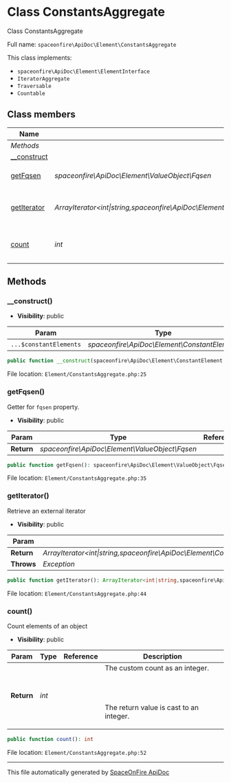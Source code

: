 # Class ConstantsAggregate

Class ConstantsAggregate

Full name: `spaceonfire\ApiDoc\Element\ConstantsAggregate`

This class implements:

-   `spaceonfire\ApiDoc\Element\ElementInterface`
-   `IteratorAggregate`
-   `Traversable`
-   `Countable`

## Class members

| Name                                                                      | Type                                                                                                                          | Summary                       | Additional                   |
| ------------------------------------------------------------------------- | ----------------------------------------------------------------------------------------------------------------------------- | ----------------------------- | ---------------------------- |
| _Methods_                                                                 |                                                                                                                               |                               |                              |
| [\_\_construct](#spaceonfire_apidoc_element_constantsaggregate_construct) |                                                                                                                               |                               | [📢](# "Visibility: public") |
| [getFqsen](#spaceonfire_apidoc_element_constantsaggregate_getfqsen)       | _spaceonfire\ApiDoc\Element\ValueObject\Fqsen_                                                                                | Getter for `fqsen` property.  | [📢](# "Visibility: public") |
| [getIterator](#spaceonfire_apidoc_element_constantsaggregate_getiterator) | _ArrayIterator<int&#124;string,spaceonfire\ApiDoc\Element\ConstantElement>&#124;spaceonfire\ApiDoc\Element\ConstantElement[]_ | Retrieve an external iterator | [📢](# "Visibility: public") |
| [count](#spaceonfire_apidoc_element_constantsaggregate_count)             | _int_                                                                                                                         | Count elements of an object   | [📢](# "Visibility: public") |

## Methods

<a name="spaceonfire_apidoc_element_constantsaggregate_construct"></a>

### \_\_construct()

-   **Visibility**: public

| Param                  | Type                                         | Reference | Description |
| ---------------------- | -------------------------------------------- | --------- | ----------- |
| `...$constantElements` | _spaceonfire\ApiDoc\Element\ConstantElement_ | No        |             |

```php
public function __construct(spaceonfire\ApiDoc\Element\ConstantElement ...$constantElements)
```

File location: `Element/ConstantsAggregate.php:25`

<a name="spaceonfire_apidoc_element_constantsaggregate_getfqsen"></a>

### getFqsen()

Getter for `fqsen` property.

-   **Visibility**: public

| Param      | Type                                           | Reference | Description |
| ---------- | ---------------------------------------------- | --------- | ----------- |
| **Return** | _spaceonfire\ApiDoc\Element\ValueObject\Fqsen_ |           |             |

```php
public function getFqsen(): spaceonfire\ApiDoc\Element\ValueObject\Fqsen
```

File location: `Element/ConstantsAggregate.php:35`

<a name="spaceonfire_apidoc_element_constantsaggregate_getiterator"></a>

### getIterator()

Retrieve an external iterator

-   **Visibility**: public

| Param      | Type                                                                                                                          | Reference | Description |
| ---------- | ----------------------------------------------------------------------------------------------------------------------------- | --------- | ----------- |
| **Return** | _ArrayIterator<int&#124;string,spaceonfire\ApiDoc\Element\ConstantElement>&#124;spaceonfire\ApiDoc\Element\ConstantElement[]_ |           |             |
| **Throws** | _Exception_                                                                                                                   |           | on failure. |

```php
public function getIterator(): ArrayIterator<int|string,spaceonfire\ApiDoc\Element\ConstantElement>|spaceonfire\ApiDoc\Element\ConstantElement[]
```

File location: `Element/ConstantsAggregate.php:44`

<a name="spaceonfire_apidoc_element_constantsaggregate_count"></a>

### count()

Count elements of an object

-   **Visibility**: public

| Param      | Type  | Reference | Description                                                                               |
| ---------- | ----- | --------- | ----------------------------------------------------------------------------------------- |
| **Return** | _int_ |           | The custom count as an integer.<br></p><br><p><br>The return value is cast to an integer. |

```php
public function count(): int
```

File location: `Element/ConstantsAggregate.php:52`

---

This file automatically generated by [SpaceOnFire ApiDoc](https://github.com/spaceonfire/apidoc)
